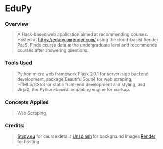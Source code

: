 # EduPy
### Overview
> A Flask-based web application aimed at recommending courses. 
> Hosted at https://edupy.onrender.com/ using the cloud-based Render PaaS. 
> Finds course data at the undergraduate level and recommends courses after answering questions.

### Tools Used
> Python micro web framework Flask 2.0.1 for server-side backend development, 
> package BeautifulSoup4 for web scraping, 
> HTML5/CSS3 for static front-end development and styling, and 
> Jinja2, the Python-based templating engine for markup.

### Concepts Applied
> Web Scraping

### Credits:
> [Study.eu](https://study.eu/) for course details
> [Unsplash](https://unsplash.com/) for background images
> [Render](https://render.com/) for hosting
